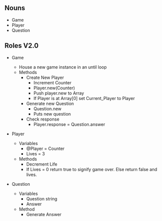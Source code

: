 ## Nouns
<!-- - Game (Master) -->
- Game
- Player
- Question

## Roles V2.0
- Game
  - House a new game instance in an until loop
  - Methods
    - Create New Player
      - Increment Counter
      - Player.new(Counter)
      - Push player.new to Array
      - If Player is at Array[0] set Current_Player to Player
    - Generate new Question
      - Question.new
      - Puts new question
    - Check response
      - Player.response = Question.answer

- Player
  - Variables
    - @Player = Counter
    - Lives = 3
  - Methods
    - Decrement Life
    - If Lives = 0 return true to signify game over. Else return false and lives.

- Question
  - Variables
    - Question string
    - Answer
  - Method
    - Generate Answer

 <!-- Mentor Review Notes
 If object stores variable, that object should manage that variable as well
(I.e don't reach into player's pocket to change lives variable)
 
 Turn object is master game object
 Using Until loop to handle turns
 Turn instantiates player objects (can set a variable to determine # of players)
 Push player objects into an Array
 Turn should store who is current player
 Step through Player Array to set current player potentially
 turn instantiates new question each round
 Turn houses a variable currentPlayer (set to a player)

 Player Object handles
 Name, Lives, Method to alter Lives and return boolean for game over/not over

 Question Object handles
 generate random question
 generate correct answer to random question
 Method compare answer to response and return boolean
 
  -->

